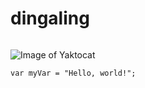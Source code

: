 # dingaling
## 
### 
#### 
##### 
###### 
![Image of Yaktocat](https://octodex.github.com/images/yaktocat.png)

```javascipt
var myVar = "Hello, world!";
```
